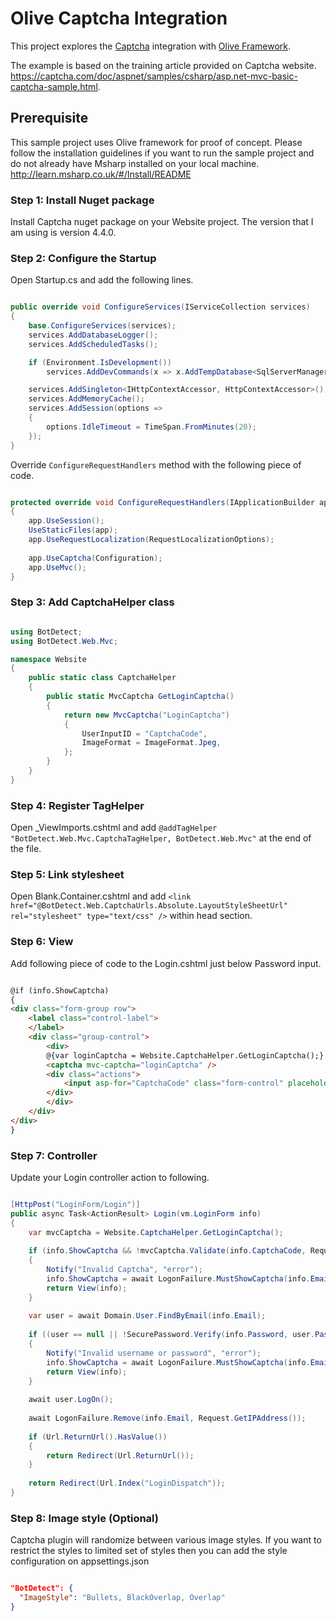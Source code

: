 # Olive Captcha Integration
This project explores the [Captcha](https://www.nuget.org/packages/Captcha/) integration with [Olive Framework](https://github.com/Geeksltd/Olive).

The example is based on the training article provided on Captcha website. https://captcha.com/doc/aspnet/samples/csharp/asp.net-mvc-basic-captcha-sample.html.

## Prerequisite
This sample project uses Olive framework for proof of concept. Please follow the installation guidelines if you want to run the sample project and do not already have Msharp installed on your local machine. http://learn.msharp.co.uk/#/Install/README

### Step 1: Install Nuget package
Install Captcha nuget package on your Website project. The version that I am using is version 4.4.0.

### Step 2: Configure the Startup
Open Startup.cs and add the following lines.

```csharp

public override void ConfigureServices(IServiceCollection services)
{
    base.ConfigureServices(services);
    services.AddDatabaseLogger();
    services.AddScheduledTasks();

    if (Environment.IsDevelopment())
        services.AddDevCommands(x => x.AddTempDatabase<SqlServerManager, ReferenceData>());

    services.AddSingleton<IHttpContextAccessor, HttpContextAccessor>();
    services.AddMemoryCache();
    services.AddSession(options =>
    {
        options.IdleTimeout = TimeSpan.FromMinutes(20);
    });
}

```

Override `ConfigureRequestHandlers` method with the following piece of code.

```csharp

protected override void ConfigureRequestHandlers(IApplicationBuilder app)
{
    app.UseSession();
    UseStaticFiles(app);
    app.UseRequestLocalization(RequestLocalizationOptions);
            
    app.UseCaptcha(Configuration);
    app.UseMvc();
}

```

### Step 3: Add CaptchaHelper class

```csharp

using BotDetect;
using BotDetect.Web.Mvc;

namespace Website
{
    public static class CaptchaHelper
    {
        public static MvcCaptcha GetLoginCaptcha()
        {
            return new MvcCaptcha("LoginCaptcha")
            {
                UserInputID = "CaptchaCode",
                ImageFormat = ImageFormat.Jpeg,
            };
        }
    }
}

```

### Step 4: Register TagHelper
Open _ViewImports.cshtml and add `@addTagHelper "BotDetect.Web.Mvc.CaptchaTagHelper, BotDetect.Web.Mvc"` at the end of the file.

### Step 5: Link stylesheet
Open Blank.Container.cshtml and add `<link href="@BotDetect.Web.CaptchaUrls.Absolute.LayoutStyleSheetUrl" rel="stylesheet" type="text/css" />` within head section.

### Step 6: View
Add following piece of code to the Login.cshtml just below Password input.

```html

@if (info.ShowCaptcha)
{
<div class="form-group row">
    <label class="control-label">
    </label>
    <div class="group-control">
        <div>
        @{var loginCaptcha = Website.CaptchaHelper.GetLoginCaptcha();}
        <captcha mvc-captcha="loginCaptcha" />
        <div class="actions">
            <input asp-for="CaptchaCode" class="form-control" placeholder="Captcha code" />
        </div>
        </div>
    </div>
</div>
}

```

### Step 7: Controller
Update your Login controller action to following.

```csharp

[HttpPost("LoginForm/Login")]
public async Task<ActionResult> Login(vm.LoginForm info)
{
    var mvcCaptcha = Website.CaptchaHelper.GetLoginCaptcha();
            
    if (info.ShowCaptcha && !mvcCaptcha.Validate(info.CaptchaCode, Request.Param(mvcCaptcha.ValidatingInstanceKey)))
    {
        Notify("Invalid Captcha", "error");
        info.ShowCaptcha = await LogonFailure.MustShowCaptcha(info.Email, Request.GetIPAddress());
        return View(info);
    }
            
    var user = await Domain.User.FindByEmail(info.Email);
            
    if ((user == null || !SecurePassword.Verify(info.Password, user.Password, user.Salt)))
    {
        Notify("Invalid username or password", "error");
        info.ShowCaptcha = await LogonFailure.MustShowCaptcha(info.Email, Request.GetIPAddress());
        return View(info);
    }
            
    await user.LogOn();
            
    await LogonFailure.Remove(info.Email, Request.GetIPAddress());
            
    if (Url.ReturnUrl().HasValue())
    {
        return Redirect(Url.ReturnUrl());
    }
            
    return Redirect(Url.Index("LoginDispatch"));
}

```

### Step 8: Image style (Optional)
Captcha plugin will randomize between various image styles. If you want to restrict the styles to limited set of styles then you can add the style configuration on appsettings.json

```json

"BotDetect": {
  "ImageStyle": "Bullets, BlackOverlap, Overlap"
}

```